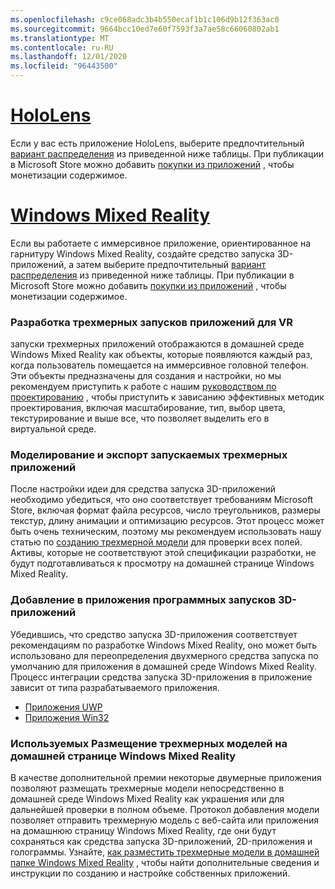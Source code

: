 ```yaml
---
ms.openlocfilehash: c9ce068adc3b4b550ecaf1b1c106d9b12f363ac0
ms.sourcegitcommit: 9664bcc10ed7e60f7593f3a7ae58c66060802ab1
ms.translationtype: MT
ms.contentlocale: ru-RU
ms.lasthandoff: 12/01/2020
ms.locfileid: "96443500"
---
```

# <a name="hololens"></a>[HoloLens](#tab/hololens)

Если у вас есть приложение HoloLens, выберите предпочтительный [вариант распределения](../distribute-overview.md#distribution-options) из приведенной ниже таблицы. При публикации в Microsoft Store можно добавить [покупки из приложений](../in-app-purchases.md) , чтобы монетизации содержимое.

# <a name="windows-mixed-reality"></a>[Windows Mixed Reality](#tab/wmr)

Если вы работаете с иммерсивное приложение, ориентированное на гарнитуру Windows Mixed Reality, создайте средство запуска 3D-приложений, а затем выберите предпочтительный [вариант распределения](../distribute-overview.md#distribution-options) из приведенной ниже таблицы. При публикации в Microsoft Store можно добавить [покупки из приложений](../in-app-purchases.md) , чтобы монетизации содержимое.

### <a name="designing-3d-app-launchers-for-vr"></a>Разработка трехмерных запусков приложений для VR 

запуски трехмерных приложений отображаются в домашней среде Windows Mixed Reality как объекты, которые появляются каждый раз, когда пользователь помещается на иммерсивное головной телефон. Эти объекты предназначены для создания и настройки, но мы рекомендуем приступить к работе с нашим [руководством по проектированию](../3d-app-launcher-design-guidance.md) , чтобы приступить к зависанию эффективных методик проектирования, включая масштабирование, тип, выбор цвета, текстурирование и выше все, что позволяет выделить его в виртуальной среде.

### <a name="modeling-and-exporting-3d-app-launchers"></a>Моделирование и экспорт запускаемых трехмерных приложений

После настройки идеи для средства запуска 3D-приложений необходимо убедиться, что оно соответствует требованиям Microsoft Store, включая формат файла ресурсов, число треугольников, размеры текстур, длину анимации и оптимизацию ресурсов. Этот процесс может быть очень техническим, поэтому мы рекомендуем использовать нашу статью по [созданию трехмерной модели](../creating-3d-models-for-use-in-the-windows-mixed-reality-home.md) для проверки всех полей. Активы, которые не соответствуют этой спецификации разработки, не будут подготавливаться к просмотру на домашней странице Windows Mixed Reality.

### <a name="adding-3d-app-launchers-in-your-apps"></a>Добавление в приложения программных запусков 3D-приложений

Убедившись, что средство запуска 3D-приложения соответствует рекомендациям по разработке Windows Mixed Reality, оно может быть использовано для переопределения двухмерного средства запуска по умолчанию для приложения в домашней среде Windows Mixed Reality. Процесс интеграции средства запуска 3D-приложения в приложение зависит от типа разрабатываемого приложения.

* [Приложения UWP](../implementing-3d-app-launchers.md)
* [Приложения Win32](../implementing-3d-app-launchers-win32.md)

### <a name="optional-placing-3d-models-in-the-windows-mixed-reality-home"></a>Используемых Размещение трехмерных моделей на домашней странице Windows Mixed Reality

В качестве дополнительной премии некоторые двумерные приложения позволяют размещать трехмерные модели непосредственно в домашней среде Windows Mixed Reality как украшения или для дальнейшей проверки в полном объеме. Протокол добавления модели позволяет отправить трехмерную модель с веб-сайта или приложения на домашнюю страницу Windows Mixed Reality, где они будут сохраняться как средства запуска 3D-приложений, 2D-приложения и голограммы. Узнайте, [как разместить трехмерные модели в домашней папке Windows Mixed Reality](../enable-placement-of-3d-models-in-the-home.md) , чтобы найти дополнительные сведения и инструкции по созданию и настройке собственных приложений.